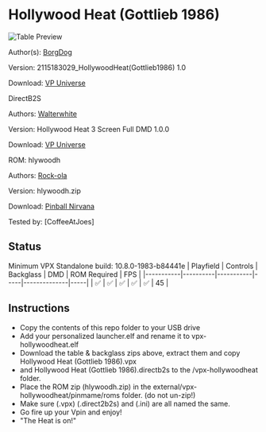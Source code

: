 # Hollywood Heat (Gottlieb 1986)

![Table Preview](https://vpuniverse.com/screenshots/monthly_2021_04/1774976950_HHpreview.jpg.eea92d388512c85fa0bcc8e61b30d9ca.jpg)

Author(s): [BorgDog](https://vpuniverse.com/profile/5088-borgdog/)
  
Version:  2115183029_HollywoodHeat(Gottlieb1986) 1.0

Download:  [VP Universe](https://vpuniverse.com/files/file/6299-hollywood-heat-gottlieb-1986/)

DirectB2S

Authors: [Walterwhite](https://vpuniverse.com/profile/17464-walterwhite/)

Version: Hollywood Heat 3 Screen Full DMD 1.0.0

Download: [VP Universe](https://vpuniverse.com/files/file/11052-hollywood-heat-3-screen-full-dmd/)


ROM: hlywoodh

Authors: [Rock-ola](https://pinballnirvana.com/forums/members/rock-ola.1/)

Version: hlywoodh.zip

Download: [Pinball Nirvana](https://pinballnirvana.com/forums/resources/hlywoodh.1942/)


Tested by:
[CoffeeAtJoes]

## Status 

Minimum VPX Standalone build: 10.8.0-1983-b84441e
| Playfield | Controls | Backglass | DMD | ROM Required | FPS | 
|-----------|----------|-----------|-----|--------------|-----|
| :white_check_mark: | :white_check_mark: | :white_check_mark: | :white_check_mark: | :white_check_mark: | 45 |

## Instructions

- Copy the contents of this repo folder to your USB drive
- Add your personalized launcher.elf and rename it to vpx-hollywoodheat.elf
- Download the table & backglass zips above, extract them and copy Hollywood Heat (Gottlieb 1986).vpx
- and Hollywood Heat (Gottlieb 1986).directb2s to the /vpx-hollywoodheat folder.
- Place the ROM zip (hlywoodh.zip) in the external/vpx-hollywoodheat/pinmame/roms folder. (do not un-zip!)
- Make sure (.vpx) (.direct2b2s) and (.ini) are all named the same. 
- Go fire up your Vpin and enjoy!
- "The Heat is on!"